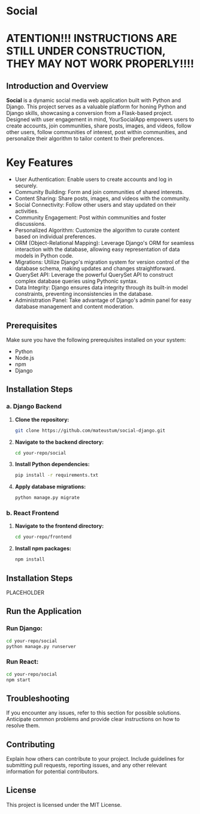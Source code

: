 # Social
# ATENTION!!! INSTRUCTIONS ARE STILL UNDER CONSTRUCTION, THEY MAY NOT WORK PROPERLY!!!!

## Introduction and Overview

**Social** is a dynamic social media web application built with Python and Django. This project serves as a valuable platform for honing Python and Django skills, showcasing a conversion from a Flask-based project. Designed with user engagement in mind, YourSocialApp empowers users to create accounts, join communities, share posts, images, and videos, follow other users, follow communities of interest, post within communities, and personalize their algorithm to tailor content to their preferences.

# Key Features

- User Authentication: Enable users to create accounts and log in securely.
- Community Building: Form and join communities of shared interests.
- Content Sharing: Share posts, images, and videos with the community.
- Social Connectivity: Follow other users and stay updated on their activities.
- Community Engagement: Post within communities and foster discussions.
- Personalized Algorithm: Customize the algorithm to curate content based on individual preferences.
- ORM (Object-Relational Mapping): Leverage Django's ORM for seamless interaction with the database, allowing easy representation of data models in Python code.
- Migrations: Utilize Django's migration system for version control of the database schema, making updates and changes straightforward.
- QuerySet API: Leverage the powerful QuerySet API to construct complex database queries using Pythonic syntax.
- Data Integrity: Django ensures data integrity through its built-in model constraints, preventing inconsistencies in the database.
- Administration Panel: Take advantage of Django's admin panel for easy database management and content moderation.

## Prerequisites

Make sure you have the following prerequisites installed on your system:

- Python
- Node.js
- npm
- Django

## Installation Steps

### a. Django Backend

1. **Clone the repository:**
   ```bash
   git clone https://github.com/mateustum/social-django.git
   ```
2. **Navigate to the backend directory:**
   ```bash
   cd your-repo/social
   ```
3. **Install Python dependencies:**
   ```bash
   pip install -r requirements.txt
   ```
4. **Apply database migrations:**
   ```bash
   python manage.py migrate
   ```
   
### b. React Frontend
1. **Navigate to the frontend directory:**
   ```bash
   cd your-repo/frontend
   ```
2. **Install npm packages:**
   ```bash
   npm install
   ```
## Installation Steps
PLACEHOLDER

## Run the Application
### Run Django:
   ```bash
   cd your-repo/social
   python manage.py runserver
   ```
### Run React:
   ```bash
   cd your-repo/social
   npm start
   ```
## Troubleshooting
If you encounter any issues, refer to this section for possible solutions. Anticipate common problems and provide clear instructions on how to resolve them.

## Contributing
Explain how others can contribute to your project. Include guidelines for submitting pull requests, reporting issues, and any other relevant information for potential contributors.


## License

<p>This project is licensed under the MIT License.</p>

